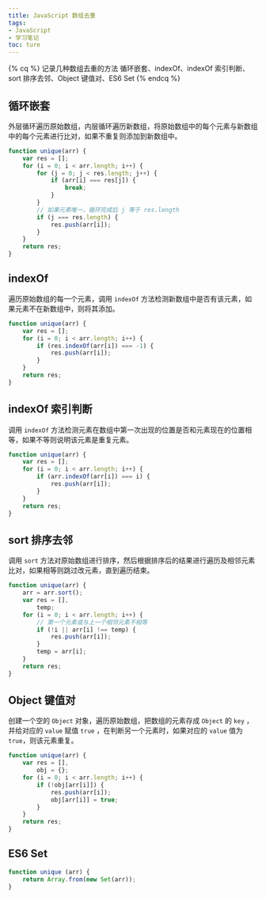 ```yaml
---
title: JavaScript 数组去重
tags:
- JavaScript
- 学习笔记
toc: ture
---
```


{% cq %}
记录几种数组去重的方法
循环嵌套、indexOf、indexOf 索引判断、sort 排序去邻、Object 键值对、ES6 Set
{% endcq %}

<!-- more -->

## 循环嵌套

外层循环遍历原始数组，内层循环遍历新数组，将原始数组中的每个元素与新数组中的每个元素进行比对，如果不重复则添加到新数组中。

```js
function unique(arr) {
    var res = [];
    for (i = 0; i < arr.length; i++) {
        for (j = 0; j < res.length; j++) {
            if (arr[i] === res[j]) {
                break;
            }
        }
        // 如果元素唯一，循环完成后 j 等于 res.length
        if (j === res.length) {
            res.push(arr[i]);
        }
    }
    return res;
}
```

## indexOf

遍历原始数组的每一个元素，调用 `indexOf` 方法检测新数组中是否有该元素，如果元素不在新数组中，则将其添加。

```js
function unique(arr) {
    var res = [];
    for (i = 0; i < arr.length; i++) {
        if (res.indexOf(arr[i]) === -1) {
            res.push(arr[i]);
        }
    }
    return res;
}
```

## indexOf 索引判断

调用 `indexOf` 方法检测元素在数组中第一次出现的位置是否和元素现在的位置相等，如果不等则说明该元素是重复元素。

```js
function unique(arr) {
    var res = [];
    for (i = 0; i < arr.length; i++) {
        if (arr.indexOf(arr[i]) === i) {
            res.push(arr[i]);
        }
    }
    return res;
}
```

## sort 排序去邻

调用 `sort` 方法对原始数组进行排序，然后根据排序后的结果进行遍历及相邻元素比对，如果相等则跳过改元素，直到遍历结束。

```js
function unique(arr) {
    arr = arr.sort();
    var res = [],
        temp;
    for (i = 0; i < arr.length; i++) {
        // 第一个元素或与上一个相邻元素不相等
        if (!i || arr[i] !== temp) {
            res.push(arr[i]);
        }
        temp = arr[i];
    }
    return res;
}
```

## Object 键值对

创建一个空的 `Object` 对象，遍历原始数组，把数组的元素存成 `Object` 的 `key` ，并给对应的 `value` 赋值 `true` ，在判断另一个元素时，如果对应的 `value` 值为 `true`，则该元素重复。

```js
function unique(arr) {
    var res = [],
        obj = {};
    for (i = 0; i < arr.length; i++) {
        if (!obj[arr[i]]) {
            res.push(arr[i]);
            obj[arr[i]] = true;
        }
    }
    return res;
}
```

## ES6 Set

```js
function unique (arr) {
    return Array.from(new Set(arr));
}
```